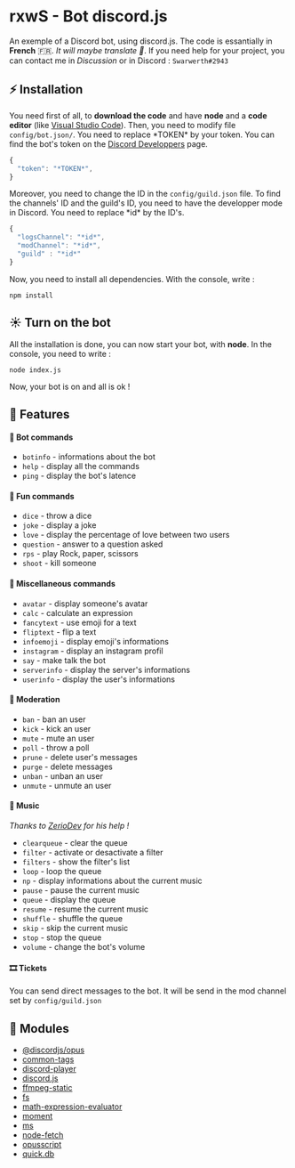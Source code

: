 # rxwS - Bot discord.js
  An exemple of a Discord bot, using discord.js.
  The code is essantially in **French** 🇫🇷. *It will maybe translate 👀*.
  If you need help for your project, you can contact me in *Discussion* or in Discord : `Swarwerth#2943`

## ⚡ Installation

You need first of all, to **download the code** and have **node** and a **code editor** (like [Visual Studio Code](https://code.visualstudio.com/)). Then, you need to modify file `config/bot.json/`.
You need to replace \*TOKEN\* by your token. You can find the bot's token on the [Discord Developpers](https://discordapp.com/developers/applications) page.

```js
{
  "token": "*TOKEN*",
}
```

Moreover, you need to change the ID in the `config/guild.json` file. To find the channels' ID and the guild's ID, you need to have the developper mode in Discord. You need to replace \*id\* by the ID's.

```js
{
  "logsChannel": "*id*",
  "modChannel": "*id*",
  "guild" : "*id*"
}
```

Now, you need to install all dependencies. With the console, write :

```
npm install
```

## ☀ Turn on the bot

All the installation is done, you can now start your bot, with **node**. In the console, you need to write :

```
node index.js
```

Now, your bot is on and all is ok !

## 🎈 Features

#### 🤖 Bot commands

- `botinfo` - informations about the bot
- `help` - display all the commands
- `ping` - display the bot's latence

#### 🎉 Fun commands

- `dice` - throw a dice
- `joke` - display a joke
- `love` - display the percentage of love between two users
- `question` - answer to a question asked
- `rps` - play Rock, paper, scissors
- `shoot` - kill someone

#### 🧨 Miscellaneous commands

- `avatar` - display someone's avatar
- `calc` - calculate an expression
- `fancytext` - use emoji for a text
- `fliptext` - flip a text
- `infoemoji` - display emoji's informations
- `instagram` - display an instagram profil
- `say` - make talk the bot
- `serverinfo` - display the server's informations
- `userinfo` - display the user's informations

#### 🔫 Moderation

- `ban` - ban an user
- `kick` - kick an user
- `mute` - mute an user
- `poll` - throw a poll
- `prune` - delete user's messages
- `purge` - delete messages
- `unban` - unban an user
- `unmute` - unmute an user


#### 🎵 Music
*Thanks to [ZerioDev](https://github.com/ZerioDev/Music-bot) for his help !*

- `clearqueue` - clear the queue
- `filter` - activate or desactivate a filter
- `filters` - show the filter's list
- `loop` - loop the queue
- `np` - display informations about the current music
- `pause` - pause the current music
- `queue` - display the queue
- `resume` - resume the current music
- `shuffle` - shuffle the queue
- `skip` - skip the current music
- `stop` - stop the queue
- `volume` - change the bot's volume

#### 🎞 Tickets

You can send direct messages to the bot. It will be send in the mod channel set by `config/guild.json`

## 🎏 Modules

- [@discordjs/opus](https://www.npmjs.com/package/@discordjs/opus)
- [common-tags](https://www.npmjs.com/package/common-tags)
- [discord-player](https://www.npmjs.com/package/discord-player)
- [discord.js](https://www.npmjs.com/package/discord.js)
- [ffmpeg-static](https://www.npmjs.com/package/opusscript)
- [fs](https://www.npmjs.com/package/fs)
- [math-expression-evaluator](https://www.npmjs.com/package/math-expression-evaluator)
- [moment](https://www.npmjs.com/package/moment)
- [ms](https://www.npmjs.com/package/ms)
- [node-fetch](https://www.npmjs.com/package/node-fetch)
- [opusscript](https://www.npmjs.com/package/opusscript)
- [quick.db](https://www.npmjs.com/package/quick.db)